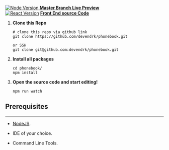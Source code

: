 
[![Node Version](https://img.shields.io/badge/Node-10.16.0-339933.svg?style=flat&logo=Node.js)]()[ **Master Branch Live Preview**](https://pacific-headland-69089.herokuapp.com/)<br/>
[![React Version](https://img.shields.io/badge/React-16.9.0-61DAFB.svg?style=flat&logo=React)]()
[**Front End source Code**](https://github.com/devendrk/fullstack-open-2019-mooc/tree/master/part2/phonebook)

1.  **Clone this Repo**

    ```shell
    # clone this repo via github link
    git clone https://github.com/devendrk/phonebook.git
    
    or SSH
    git clone git@github.com:devendrk/phonebook.git
    ```

2.  **Install all packages** 

    ```shell
    cd phonebook/
    npm install
    ```
3.  **Open the source code and start editing!**

    ```shell
    npm run watch
    ```

## Prerequisites

---

- [NodeJS](https://nodejs.org/en/).

- IDE of your choice.
- Command Line Tools.

